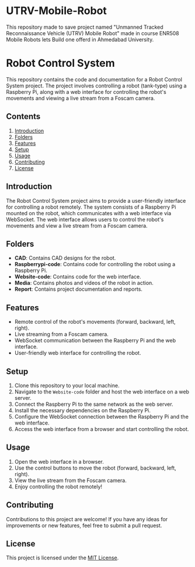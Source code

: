 # UTRV-Mobile-Robot
This repository made to save project named "Unmanned Tracked Reconnaissance Vehicle (UTRV) Mobile Robot" made in course ENR508 Mobile Robots lets Build one offerd in Ahmedabad University. 

# Robot Control System

This repository contains the code and documentation for a Robot Control System project. The project involves controlling a robot (tank-type) using a Raspberry Pi, along with a web interface for controlling the robot's movements and viewing a live stream from a Foscam camera.

## Contents

1. [Introduction](#introduction)
2. [Folders](#folders)
3. [Features](#features)
4. [Setup](#setup)
5. [Usage](#usage)
6. [Contributing](#contributing)
7. [License](#license)

## Introduction

The Robot Control System project aims to provide a user-friendly interface for controlling a robot remotely. The system consists of a Raspberry Pi mounted on the robot, which communicates with a web interface via WebSocket. The web interface allows users to control the robot's movements and view a live stream from a Foscam camera.

## Folders

- **CAD**: Contains CAD designs for the robot.
- **Raspberrypi-code**: Contains code for controlling the robot using a Raspberry Pi.
- **Website-code**: Contains code for the web interface.
- **Media**: Contains photos and videos of the robot in action.
- **Report**: Contains project documentation and reports.

## Features

- Remote control of the robot's movements (forward, backward, left, right).
- Live streaming from a Foscam camera.
- WebSocket communication between the Raspberry Pi and the web interface.
- User-friendly web interface for controlling the robot.

## Setup

1. Clone this repository to your local machine.
2. Navigate to the `Website-code` folder and host the web interface on a web server.
3. Connect the Raspberry Pi to the same network as the web server.
4. Install the necessary dependencies on the Raspberry Pi.
5. Configure the WebSocket connection between the Raspberry Pi and the web interface.
6. Access the web interface from a browser and start controlling the robot.

## Usage

1. Open the web interface in a browser.
2. Use the control buttons to move the robot (forward, backward, left, right).
3. View the live stream from the Foscam camera.
4. Enjoy controlling the robot remotely!

## Contributing

Contributions to this project are welcome! If you have any ideas for improvements or new features, feel free to submit a pull request.

## License

This project is licensed under the [MIT License](LICENSE).
